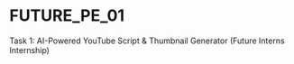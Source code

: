 # FUTURE_PE_01
Task 1: AI-Powered YouTube Script &amp; Thumbnail Generator (Future Interns Internship)
